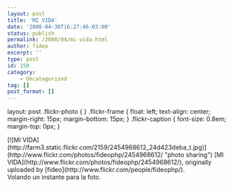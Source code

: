 ```yaml
---
layout: post
title: 'MI VIDA'
date: '2008-04-30T16:27:46-03:00'
status: publish
permalink: /2008/04/mi-vida.html
author: fideo
excerpt: ''
type: post
id: 150
category:
    - Uncategorized
tag: []
post_format: []
---
```

layout: post
.flickr-photo { } .flickr-frame { float: left; text-align: center; margin-right: 15px; margin-bottom: 15px; } .flickr-caption { font-size: 0.8em; margin-top: 0px; }

<div class="flickr-frame">[![MI VIDA](http://farm3.static.flickr.com/2159/2454968612_24d423deba_t.jpg)](http://www.flickr.com/photos/fideophp/2454968612/ "photo sharing")  
<span class="flickr-caption">  
[MI VIDA](http://www.flickr.com/photos/fideophp/2454968612/),  
originally uploaded by [fideo](http://www.flickr.com/people/fideophp/).  
</span></div>Volando un instante para la foto.